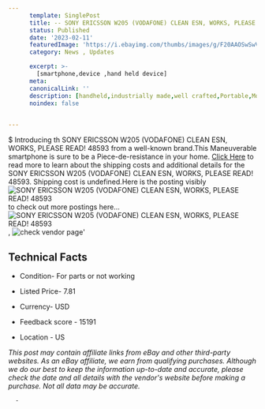 ```yaml
---
      template: SinglePost
      title: -- SONY ERICSSON W205 (VODAFONE) CLEAN ESN, WORKS, PLEASE READ! 48593
      status: Published
      date: '2023-02-11'
      featuredImage: 'https://i.ebayimg.com/thumbs/images/g/F20AAOSwSwViaa51/s-l225.jpg'
      category: News , Updates

      excerpt: >-
        [smartphone,device ,hand held device]
      meta:
      canonicalLink: ''
      description: [handheld,industrially made,well crafted,Portable,Mobile,Compact,Convenient,Lightweight,Maneuverable,Man-portable,Miniature,Carriable,Hand-held,Light,Holdable,Transportable,Mobile device,Pocket-sized,On-the-go,Wireless,Cordless,Compact size,Convenient size, smartphone,device ,hand held device]
      noindex: false
      

---
```

$
      Introducing th SONY ERICSSON W205 (VODAFONE) CLEAN ESN, WORKS, PLEASE READ! 48593 from a well-known brand.This Maneuverable smartphone is sure to be a Piece-de-resistance in your home. [Click Here](https://www.ebay.com/itm/175259902101?hash=item28ce4de095%3Ag%3AF20AAOSwSwViaa51&mkevt=1&mkcid=1&mkrid=711-53200-19255-0&campid=%253CePNCampaignId%253E&customid=%253CreferenceId%253E&toolid=10049) to read more to learn about the shipping costs and additional details for the SONY ERICSSON W205 (VODAFONE) CLEAN ESN, WORKS, PLEASE READ! 48593. Shipping cost is undefined.Here is the posting visibly ![SONY ERICSSON W205 (VODAFONE) CLEAN ESN, WORKS, PLEASE READ! 48593](https://i.ebayimg.com/thumbs/images/g/F20AAOSwSwViaa51/s-l225.jpg) to check out more postings here... ![SONY ERICSSON W205 (VODAFONE) CLEAN ESN, WORKS, PLEASE READ! 48593](https://i.ebayimg.com/images/g/F20AAOSwSwViaa51/s-l1600.jpg), ![check vendor page](https://origin-galleryplus.ebayimg.com/ws/web/175259902101_2_0_1/225x225.jpg,https://origin-galleryplus.ebayimg.com/ws/web/175259902101_3_0_1/225x225.jpg)'

      

 ## Technical Facts 



     
      

 - Condition- For parts or not working 


      

 - Listed Price- 7.81 


      

 - Currency- USD 


      

 - Feedback score - 15191 


      

 - Location - US 


      
      

 *_This post may contain affiliate links from eBay and other third-party websites. As an eBay affiliate, we earn from qualifying purchases. Although we do our best to keep the information up-to-date and accurate, please check the date and all details with the vendor's website before making a purchase. Not all data may be accurate._*




      -
